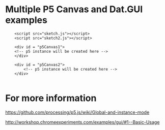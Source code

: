 # Multiple P5 Canvas and Dat.GUI examples

```
    <script src="sketch.js"></script>
    <script src="sketch2.js"></script>

    <div id = "p5Canvas1">
    <!-- p5 instance will be created here -->
    </div>

    <div id = "p5Canvas2">
        <!-- p5 instance will be created here -->
    </div>
        
```

# For more information
https://github.com/processing/p5.js/wiki/Global-and-instance-mode

http://workshop.chromeexperiments.com/examples/gui/#1--Basic-Usage

